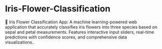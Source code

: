 # Iris-Flower-Classification
🌸 Iris Flower Classification App: A machine learning-powered web application that accurately classifies iris flowers into three species based on sepal and petal measurements. Features interactive input sliders, real-time predictions with confidence scores, and comprehensive data visualizations..
